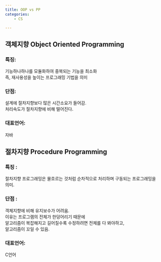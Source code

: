 ```yaml
---
title: OOP vs PP 
categories: 
    - CS 

---
```

## 객체지향 Object Oriented Programming

### 특징:
 기능하나하나를 모듈화하여 중복되는 기능을 최소화<br>
  즉, 재사용성을 높이는 프로그래밍 기법을 의미
### 단점: 
 설계에 절차지향보다 많은 시간소요가 들어감. <br>
 처리속도가 절차지향에 비해 떨어진다.
### 대표언어: 
 자바 

## 절차지향 Procedure Programming

### 특징 : 
 절차지향 프로그래밍은 물흐르는 것처럼 순차적으로 처리하며 구동되는 프로그래밍을 의미.
### 단점 : 
 객체지향에 비해 유지보수가 어려움. <br>
 이유는 프로그램의 전체가 한덩어리기 때문에<br>
 알고리즘이 복잡해지고 길어질수록 수정하려면 전체를 다 봐야하고,<br>
 알고리즘이 꼬일 수 있음.
### 대표언어: 
 C언어 

 

